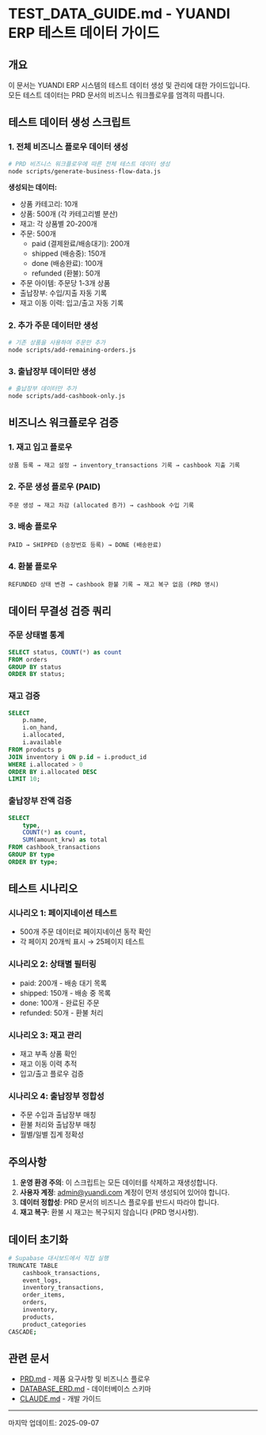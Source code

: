# TEST_DATA_GUIDE.md - YUANDI ERP 테스트 데이터 가이드

## 개요

이 문서는 YUANDI ERP 시스템의 테스트 데이터 생성 및 관리에 대한 가이드입니다.
모든 테스트 데이터는 PRD 문서의 비즈니스 워크플로우를 엄격히 따릅니다.

## 테스트 데이터 생성 스크립트

### 1. 전체 비즈니스 플로우 데이터 생성
```bash
# PRD 비즈니스 워크플로우에 따른 전체 테스트 데이터 생성
node scripts/generate-business-flow-data.js
```

**생성되는 데이터:**
- 상품 카테고리: 10개
- 상품: 500개 (각 카테고리별 분산)
- 재고: 각 상품별 20-200개
- 주문: 500개
  - paid (결제완료/배송대기): 200개
  - shipped (배송중): 150개
  - done (배송완료): 100개
  - refunded (환불): 50개
- 주문 아이템: 주문당 1-3개 상품
- 출납장부: 수입/지출 자동 기록
- 재고 이동 이력: 입고/출고 자동 기록

### 2. 추가 주문 데이터만 생성
```bash
# 기존 상품을 사용하여 주문만 추가
node scripts/add-remaining-orders.js
```

### 3. 출납장부 데이터만 생성
```bash
# 출납장부 데이터만 추가
node scripts/add-cashbook-only.js
```

## 비즈니스 워크플로우 검증

### 1. 재고 입고 플로우
```
상품 등록 → 재고 설정 → inventory_transactions 기록 → cashbook 지출 기록
```

### 2. 주문 생성 플로우 (PAID)
```
주문 생성 → 재고 차감 (allocated 증가) → cashbook 수입 기록
```

### 3. 배송 플로우
```
PAID → SHIPPED (송장번호 등록) → DONE (배송완료)
```

### 4. 환불 플로우
```
REFUNDED 상태 변경 → cashbook 환불 기록 → 재고 복구 없음 (PRD 명시)
```

## 데이터 무결성 검증 쿼리

### 주문 상태별 통계
```sql
SELECT status, COUNT(*) as count 
FROM orders 
GROUP BY status 
ORDER BY status;
```

### 재고 검증
```sql
SELECT 
    p.name,
    i.on_hand,
    i.allocated,
    i.available
FROM products p
JOIN inventory i ON p.id = i.product_id
WHERE i.allocated > 0
ORDER BY i.allocated DESC
LIMIT 10;
```

### 출납장부 잔액 검증
```sql
SELECT 
    type,
    COUNT(*) as count,
    SUM(amount_krw) as total
FROM cashbook_transactions
GROUP BY type
ORDER BY type;
```

## 테스트 시나리오

### 시나리오 1: 페이지네이션 테스트
- 500개 주문 데이터로 페이지네이션 동작 확인
- 각 페이지 20개씩 표시 → 25페이지 테스트

### 시나리오 2: 상태별 필터링
- paid: 200개 - 배송 대기 목록
- shipped: 150개 - 배송 중 목록
- done: 100개 - 완료된 주문
- refunded: 50개 - 환불 처리

### 시나리오 3: 재고 관리
- 재고 부족 상품 확인
- 재고 이동 이력 추적
- 입고/출고 플로우 검증

### 시나리오 4: 출납장부 정합성
- 주문 수입과 출납장부 매칭
- 환불 처리와 출납장부 매칭
- 월별/일별 집계 정확성

## 주의사항

1. **운영 환경 주의**: 이 스크립트는 모든 데이터를 삭제하고 재생성합니다.
2. **사용자 계정**: admin@yuandi.com 계정이 먼저 생성되어 있어야 합니다.
3. **데이터 정합성**: PRD 문서의 비즈니스 플로우를 반드시 따라야 합니다.
4. **재고 복구**: 환불 시 재고는 복구되지 않습니다 (PRD 명시사항).

## 데이터 초기화

```bash
# Supabase 대시보드에서 직접 실행
TRUNCATE TABLE 
    cashbook_transactions,
    event_logs,
    inventory_transactions,
    order_items,
    orders,
    inventory,
    products,
    product_categories
CASCADE;
```

## 관련 문서

- [PRD.md](./docs/(250907-v2.0)PRD.md) - 제품 요구사항 및 비즈니스 플로우
- [DATABASE_ERD.md](./docs/(250907-v1.1)DATABASE_ERD.md) - 데이터베이스 스키마
- [CLAUDE.md](../CLAUDE.md) - 개발 가이드

---
마지막 업데이트: 2025-09-07